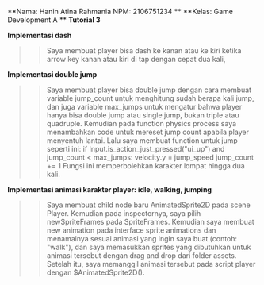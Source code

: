 **Nama: Hanin Atina Rahmania NPM: 2106751234 **
**Kelas: Game Development A **
**Tutorial 3**

**Implementasi dash**
>>Saya membuat player bisa dash ke kanan atau ke kiri ketika arrow key kanan atau kiri di tap dengan cepat dua kali, 

**Implementasi double jump**
>>Saya membuat player bisa double jump dengan cara membuat variable jump_count untuk menghitung sudah berapa kali jump, dan juga variable max_jumps untuk mengatur bahwa player hanya bisa double jump atau single jump, bukan triple atau quadruple. Kemudian pada function physics process saya menambahkan code untuk mereset jump count apabila player menyentuh lantai. Lalu saya membuat function untuk jump seperti ini:
>>if Input.is_action_just_pressed("ui_up") and jump_count < max_jumps:
		velocity.y = jump_speed
		jump_count += 1
>>Fungsi ini memperbolehkan karakter lompat hingga dua kali.

**Implementasi animasi karakter player: idle, walking, jumping**
>>Saya membuat child node baru AnimatedSprite2D pada scene Player. Kemudian pada inspectornya, saya pilih newSpriteFrames pada SpriteFrames. Kemudian saya membuat new animation pada interface sprite animations dan menamainya sesuai animasi yang ingin saya buat (contoh: "walk"), dan saya memasukkan sprites yang dibutuhkan untuk animasi tersebut dengan drag and drop dari folder assets. Setelah itu, saya memanggil animasi tersebut pada script player dengan $AnimatedSprite2D().



